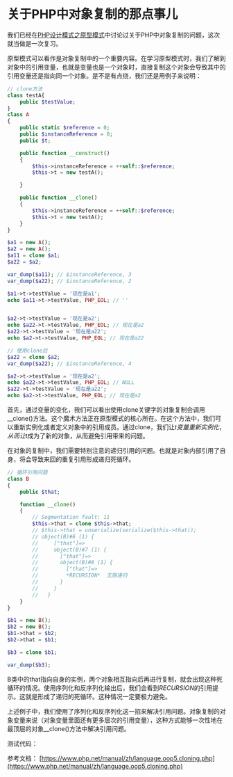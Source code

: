 # 关于PHP中对象复制的那点事儿

我们已经在[PHP设计模式之原型模式](https://mp.weixin.qq.com/s/KO4TuT2t5Xh_3BG3UrfN1w)中讨论过关于PHP中对象复制的问题，这次就当做是一次复习。

原型模式可以看作是对象复制中的一个重要内容。在学习原型模式时，我们了解到对象中的引用变量，也就是变量也是一个对象时，直接复制这个对象会导致其中的引用变量还是指向同一个对象。是不是有点绕，我们还是用例子来说明：

```php
// clone方法
class testA{
    public $testValue;
}
class A
{
    public static $reference = 0;
    public $instanceReference = 0;
    public $t;

    public function __construct()
    {
        $this->instanceReference = ++self::$reference;
        $this->t = new testA();

    }

    public function __clone()
    {
        $this->instanceReference = ++self::$reference;
        $this->t = new testA();
    }
}

$a1 = new A();
$a2 = new A();
$a11 = clone $a1;
$a22 = $a2;

var_dump($a11); // $instanceReference, 3
var_dump($a22); // $instanceReference, 2

$a1->t->testValue = '现在是a1';
echo $a11->t->testValue, PHP_EOL; // ''


$a2->t->testValue = '现在是a2';
echo $a22->t->testValue, PHP_EOL; // 现在是a2
$a22->t->testValue = '现在是a22';
echo $a2->t->testValue, PHP_EOL; // 现在是a22

// 使用clone后
$a22 = clone $a2;
var_dump($a22); // $instanceReference, 4

$a2->t->testValue = '现在是a2';
echo $a22->t->testValue, PHP_EOL; // NULL
$a22->t->testValue = '现在是a22';
echo $a2->t->testValue, PHP_EOL; // 现在是a2
```

首先，通过变量的变化，我们可以看出使用clone关键字的对象复制会调用__clone()方法。这个魔术方法正在原型模式的核心所在。在这个方法中，我们可以重新实例化或者定义对象中的引用成员。通过clone，我们让$t变量重新实例化，从而让$t成为了新的对象，从而避免引用带来的问题。

在对象的复制中，我们需要特别注意的递归引用的问题。也就是对象内部引用了自身，将会导致来回的重复引用形成递归死循环。

```php
// 循环引用问题
class B
{
    public $that;

    function __clone()
    {
        // Segmentation fault: 11
        $this->that = clone $this->that;
        // $this->that = unserialize(serialize($this->that));
        // object(B)#6 (1) {
        //     ["that"]=>
        //     object(B)#7 (1) {
        //       ["that"]=>
        //       object(B)#8 (1) {
        //         ["that"]=>
        //         *RECURSION*  无限递归
        //       }
        //     }
        //   }
    }
}

$b1 = new B();
$b2 = new B();
$b1->that = $b2;
$b2->that = $b1;

$b3 = clone $b1;

var_dump($b3);
```

B类中的that指向自身的实例，两个对象相互指向后再进行复制，就会出现这种死循环的情况。使用序列化和反序列化输出后，我们会看到*RECURSION*的引用提示。这就是形成了递归的死循环。这种情况一定要极力避免。

上述例子中，我们使用了序列化和反序列化这一招来解决引用问题。对象复制的对象变量来说（对象变量里面还有更多层次的引用变量），这种方式能够一次性地在最顶层的对象__clone()方法中解决引用问题。

测试代码：
[]()

参考文档：
[https://www.php.net/manual/zh/language.oop5.cloning.php](https://www.php.net/manual/zh/language.oop5.cloning.php)
